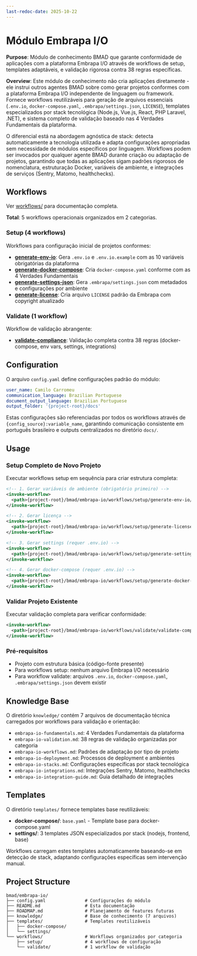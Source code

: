 ```yaml
---
last-redoc-date: 2025-10-22
---
```


# Módulo Embrapa I/O

**Purpose**: Módulo de conhecimento BMAD que garante conformidade de aplicações com a plataforma Embrapa I/O através de workflows de setup, templates adaptáveis, e validação rigorosa contra 38 regras específicas.

**Overview**: Este módulo de conhecimento não cria aplicações diretamente - ele instrui outros agentes BMAD sobre como gerar projetos conformes com a plataforma Embrapa I/O independente de linguagem ou framework. Fornece workflows reutilizáveis para geração de arquivos essenciais (`.env.io`, `docker-compose.yaml`, `.embrapa/settings.json`, `LICENSE`), templates especializados por stack tecnológica (Node.js, Vue.js, React, PHP Laravel, .NET), e sistema completo de validação baseado nas 4 Verdades Fundamentais da plataforma.

O diferencial está na abordagem agnóstica de stack: detecta automaticamente a tecnologia utilizada e adapta configurações apropriadas sem necessidade de módulos específicos por linguagem. Workflows podem ser invocados por qualquer agente BMAD durante criação ou adaptação de projetos, garantindo que todas as aplicações sigam padrões rigorosos de nomenclatura, estruturação Docker, variáveis de ambiente, e integrações de serviços (Sentry, Matomo, healthchecks).

## Workflows

Ver [workflows/](./workflows/) para documentação completa.

**Total**: 5 workflows operacionais organizados em 2 categorias.

### Setup (4 workflows)
Workflows para configuração inicial de projetos conformes:
- **[generate-env-io](./workflows/setup/generate-env-io/)**: Gera `.env.io` e `.env.io.example` com as 10 variáveis obrigatórias da plataforma
- **[generate-docker-compose](./workflows/setup/generate-docker-compose/)**: Cria `docker-compose.yaml` conforme com as 4 Verdades Fundamentais
- **[generate-settings-json](./workflows/setup/generate-settings-json/)**: Gera `.embrapa/settings.json` com metadados e configurações por ambiente
- **[generate-license](./workflows/setup/generate-license/)**: Cria arquivo `LICENSE` padrão da Embrapa com copyright atualizado

### Validate (1 workflow)
Workflow de validação abrangente:
- **[validate-compliance](./workflows/validate/validate-compliance/)**: Validação completa contra 38 regras (docker-compose, env vars, settings, integrations)

## Configuration

O arquivo `config.yaml` define configurações padrão do módulo:

```yaml
user_name: Camilo Carromeu
communication_language: Brazilian Portuguese
document_output_language: Brazilian Portuguese
output_folder: '{project-root}/docs'
```

Estas configurações são referenciadas por todos os workflows através de `{config_source}:variable_name`, garantindo comunicação consistente em português brasileiro e outputs centralizados no diretório `docs/`.

## Usage

### Setup Completo de Novo Projeto

Executar workflows setup em sequência para criar estrutura completa:

```xml
<!-- 1. Gerar variáveis de ambiente (obrigatório primeiro) -->
<invoke-workflow>
  <path>{project-root}/bmad/embrapa-io/workflows/setup/generate-env-io/workflow.yaml</path>
</invoke-workflow>

<!-- 2. Gerar licença -->
<invoke-workflow>
  <path>{project-root}/bmad/embrapa-io/workflows/setup/generate-license/workflow.yaml</path>
</invoke-workflow>

<!-- 3. Gerar settings (requer .env.io) -->
<invoke-workflow>
  <path>{project-root}/bmad/embrapa-io/workflows/setup/generate-settings-json/workflow.yaml</path>
</invoke-workflow>

<!-- 4. Gerar docker-compose (requer .env.io) -->
<invoke-workflow>
  <path>{project-root}/bmad/embrapa-io/workflows/setup/generate-docker-compose/workflow.yaml</path>
</invoke-workflow>
```

### Validar Projeto Existente

Executar validação completa para verificar conformidade:

```xml
<invoke-workflow>
  <path>{project-root}/bmad/embrapa-io/workflows/validate/validate-compliance/workflow.yaml</path>
</invoke-workflow>
```

### Pré-requisitos

- Projeto com estrutura básica (código-fonte presente)
- Para workflows setup: nenhum arquivo Embrapa I/O necessário
- Para workflow validate: arquivos `.env.io`, `docker-compose.yaml`, `.embrapa/settings.json` devem existir

## Knowledge Base

O diretório `knowledge/` contém 7 arquivos de documentação técnica carregados por workflows para validação e orientação:

- `embrapa-io-fundamentals.md`: 4 Verdades Fundamentais da plataforma
- `embrapa-io-validation.md`: 38 regras de validação organizadas por categoria
- `embrapa-io-workflows.md`: Padrões de adaptação por tipo de projeto
- `embrapa-io-deployment.md`: Processos de deployment e ambientes
- `embrapa-io-stacks.md`: Configurações específicas por stack tecnológica
- `embrapa-io-integrations.md`: Integrações Sentry, Matomo, healthchecks
- `embrapa-io-integration-guide.md`: Guia detalhado de integrações

## Templates

O diretório `templates/` fornece templates base reutilizáveis:

- **docker-compose/**: `base.yaml` - Template base para docker-compose.yaml
- **settings/**: 3 templates JSON especializados por stack (nodejs, frontend, base)

Workflows carregam estes templates automaticamente baseando-se em detecção de stack, adaptando configurações específicas sem intervenção manual.

## Project Structure

```
bmad/embrapa-io/
├── config.yaml               # Configurações do módulo
├── README.md                 # Esta documentação
├── ROADMAP.md                # Planejamento de features futuras
├── knowledge/                # Base de conhecimento (7 arquivos)
├── templates/                # Templates reutilizáveis
│   ├── docker-compose/
│   └── settings/
└── workflows/                # Workflows organizados por categoria
    ├── setup/                # 4 workflows de configuração
    └── validate/             # 1 workflow de validação
```
